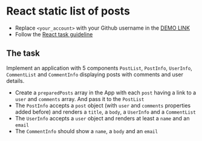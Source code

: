# React static list of posts
- Replace `<your_account>` with your Github username in the
  [DEMO LINK](https://maxim2310.github.io/react_static-list-of-posts/)
- Follow the [React task guideline](https://github.com/mate-academy/react_task-guideline#react-tasks-guideline)

## The task
Implement an application with 5 components `PostList`, `PostInfo`, `UserInfo`,
`CommentList` and `CommentInfo` displaying posts with comments and user details.

- Create a `preparedPosts` array in the App with each `post` having a link to a
  `user` and `comments` array. And pass it to the `PostList`
- The `PostInfo` accepts a `post` object (with `user` and `comments`
  properties added before) and renders a `title`, a `body`, a `UserInfo` and a
  `CommentList`
- The `UserInfo` accepts a `user` object and renders at least a `name` and an
  `email`
- The `CommentInfo` should show a `name`, a `body` and an `email`
